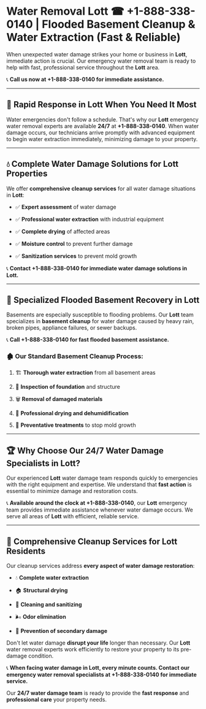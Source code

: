 # Water Removal Lott ☎ +1-888-338-0140 | Flooded Basement Cleanup & Water Extraction (Fast & Reliable)

When unexpected water damage strikes your home or business in **Lott**, immediate action is crucial. Our emergency water removal team is ready to help with fast, professional service throughout the **Lott** area. 

📞 **Call us now at +1-888-338-0140 for immediate assistance.**
---
## 🚀 Rapid Response in Lott When You Need It Most
Water emergencies don't follow a schedule. That's why our **Lott** emergency water removal experts are available **24/7** at **+1-888-338-0140**. When water damage occurs, our technicians arrive promptly with advanced equipment to begin water extraction immediately, minimizing damage to your property.
---
## 💧 Complete Water Damage Solutions for Lott Properties
We offer **comprehensive cleanup services** for all water damage situations in **Lott**:
- ✅ **Expert assessment** of water damage  
- ✅ **Professional water extraction** with industrial equipment  
- ✅ **Complete drying** of affected areas  
- ✅ **Moisture control** to prevent further damage  
- ✅ **Sanitization services** to prevent mold growth  
📞 **Contact +1-888-338-0140 for immediate water damage solutions in Lott.**
---
## 🌊 Specialized Flooded Basement Recovery in Lott
Basements are especially susceptible to flooding problems. Our **Lott** team specializes in **basement cleanup** for water damage caused by heavy rain, broken pipes, appliance failures, or sewer backups. 
📞 **Call +1-888-338-0140 for fast flooded basement assistance.**
### 🏚️ Our Standard Basement Cleanup Process:
1. 🏗️ **Thorough water extraction** from all basement areas  
2. 🔎 **Inspection of foundation** and structure  
3. 🗑️ **Removal of damaged materials**  
4. 💨 **Professional drying and dehumidification**  
5. 🚫 **Preventative treatments** to stop mold growth  
---
## 🏆 Why Choose Our 24/7 Water Damage Specialists in Lott?
Our experienced **Lott** water damage team responds quickly to emergencies with the right equipment and expertise. We understand that **fast action** is essential to minimize damage and restoration costs.
📞 **Available around the clock at +1-888-338-0140**, our **Lott** emergency team provides immediate assistance whenever water damage occurs. We serve all areas of **Lott** with efficient, reliable service.
---
## 🧹 Comprehensive Cleanup Services for Lott Residents
Our cleanup services address **every aspect of water damage restoration**:
- 💧 **Complete water extraction**  
- 🏠 **Structural drying**  
- 🧼 **Cleaning and sanitizing**  
- 🌬️ **Odor elimination**  
- 🚫 **Prevention of secondary damage**  
Don't let water damage **disrupt your life** longer than necessary. Our **Lott** water removal experts work efficiently to restore your property to its pre-damage condition.
📞 **When facing water damage in Lott, every minute counts. Contact our emergency water removal specialists at +1-888-338-0140 for immediate service.**
Our **24/7 water damage team** is ready to provide the **fast response** and **professional care** your property needs.
